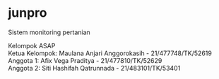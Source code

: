 # junpro
Sistem monitoring pertanian

Kelompok ASAP<br>
Ketua Kelompok: Maulana Anjari Anggorokasih - 21/477748/TK/52619<br>
Anggota 1: Afix Vega Praditya - 21/477810/TK/52629<br>
Anggota 2: Siti Hashifah Qatrunnada - 21/483101/TK/53401
